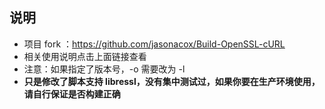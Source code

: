 
## 说明

* 项目 fork ：https://github.com/jasonacox/Build-OpenSSL-cURL
* 相关使用说明点击上面链接查看
* 注意：如果指定了版本号，-o 需要改为 -l
* **只是修改了脚本支持 libressl，没有集中测试过，如果你要在生产环境使用，请自行保证是否构建正确**
